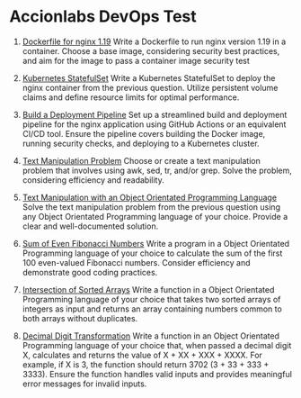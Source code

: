# Accionlabs DevOps Test

1. [Dockerfile for nginx 1.19](./Dockerfile)
Write a Dockerfile to run nginx version 1.19 in a container. Choose a base image, considering security best
practices, and aim for the image to pass a container image security test


2. [Kubernetes StatefulSet](./nginx-statefulset.yaml)
Write a Kubernetes StatefulSet to deploy the nginx container from the previous question. Utilize persistent
volume claims and define resource limits for optimal performance.


3. [Build a Deployment Pipeline](./.github/workflows/deploy-nginx.yaml)
Set up a streamlined build and deployment pipeline for the nginx application using GitHub Actions or an
equivalent CI/CD tool. Ensure the pipeline covers building the Docker image, running security checks, and
deploying to a Kubernetes cluster.


4. [Text Manipulation Problem](./Text_Manipulation_Problem.md)
Choose or create a text manipulation problem that involves using awk, sed, tr, and/or grep. Solve the problem,
considering efficiency and readability.


5. [Text Manipulation with an Object Orientated Programming Language](./Text_Manipulation_with_Python.md)
Solve the text manipulation problem from the previous question using any Object Orientated Programming
language of your choice. Provide a clear and well-documented solution.


6. [Sum of Even Fibonacci Numbers](./Sum_of_Even_Fibonacci_Numbers.md)
Write a program in a Object Orientated Programming language of your choice to calculate the sum of the first
100 even-valued Fibonacci numbers. Consider efficiency and demonstrate good coding practices.


7. [Intersection of Sorted Arrays](./Intersection_of_Sorted_Arrays.md)
Write a function in a Object Orientated Programming language of your choice that takes two sorted arrays of
integers as input and returns an array containing numbers common to both arrays without duplicates.


8. [Decimal Digit Transformation](./Decimal_Digit_Transformation.md)
Write a function in an Object Orientated Programming language of your choice that, when passed a decimal
digit X, calculates and returns the value of X + XX + XXX + XXXX. For example, if X is 3, the function should return
3702 (3 + 33 + 333 + 3333). Ensure the function handles valid inputs and provides meaningful error messages for
invalid inputs.
